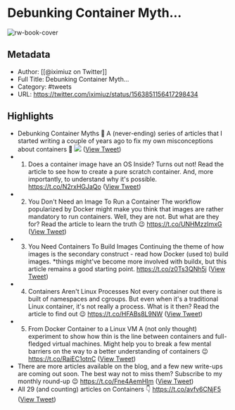 # Debunking Container Myth...

![rw-book-cover](https://pbs.twimg.com/profile_images/1417581014273122314/2CBEkT0b.jpg)

## Metadata
- Author: [[@iximiuz on Twitter]]
- Full Title: Debunking Container Myth...
- Category: #tweets
- URL: https://twitter.com/iximiuz/status/1563851156417298434

## Highlights
- Debunking Container Myths 🧵
  A (never-ending) series of articles that I started writing a couple of years ago to fix my own misconceptions about containers 🔽 
  ![](https://pbs.twimg.com/media/FbPiQqSXoAA-3zb.png) ([View Tweet](https://twitter.com/iximiuz/status/1563851156417298434))
- 1. Does a container image have an OS Inside?
  Turns out not! Read the article to see how to create a pure scratch container. And, more importantly, to understand why it's possible.
  https://t.co/N2rxHGJaQo ([View Tweet](https://twitter.com/iximiuz/status/1563851158556393473))
- 2. You Don't Need an Image To Run a Container
  The workflow popularized by Docker might make you think that images are rather mandatory to run containers. Well, they are not. But what are they for? 
  Read the article to learn the truth 😉
  https://t.co/UNHMzzImxG ([View Tweet](https://twitter.com/iximiuz/status/1563851160427106309))
- 3. You Need Containers To Build Images
  Continuing the theme of how images is the secondary construct - read how Docker (used to) build images.
  *things might've become more involved with buildx, but this article remains a good starting point.
  https://t.co/z0Ts3QNh5j ([View Tweet](https://twitter.com/iximiuz/status/1563851162075414531))
- 4. Containers Aren't Linux Processes
  Not every container out there is built of namespaces and cgroups. But even when it's a traditional Linux container, it's not really a process. What is it then?
  Read the article to find out 😉
  https://t.co/HFABs8L9NW ([View Tweet](https://twitter.com/iximiuz/status/1563851163996495873))
- 5. From Docker Container to a Linux VM
  A (not only thought) experiment to show how thin is the line between containers and full-fledged virtual machines.
  Might help you to break a few mental barriers on the way to a better understanding of containers 😉
  https://t.co/RaiEC1otnC ([View Tweet](https://twitter.com/iximiuz/status/1563851165707767810))
- There are more articles available on the blog, and a few new write-ups are coming out soon.
  The best way not to miss them? Subscribe to my monthly round-up 😉
  https://t.co/Fne4AemHIm ([View Tweet](https://twitter.com/iximiuz/status/1563851167792259072))
- All 29 (and counting) articles on Containers 👇
  https://t.co/avfv6CNjF5 ([View Tweet](https://twitter.com/iximiuz/status/1563851169415544833))
